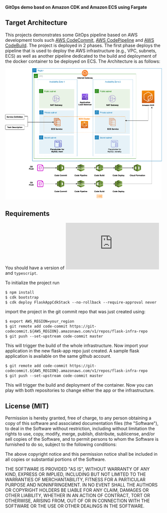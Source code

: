 **GitOps demo basd on Amazon CDK and Amazon ECS using Fargate**

## Target Architecture

This projects demonstrates some GitOps pipeline based on AWS development tools such [AWS CodeCommit](https://aws.amazon.com/fr/codecommit/), [AWS CodePipeline](https://aws.amazon.com/fr/codepipeline/) and [AWS CodeBuild](https://aws.amazon.com/fr/codebuild/). The project is deployed in 2 phases. The first phase deploys the pipeline that is used to deploy the AWS infrastructure (e.g., VPC, subnets, ECS) as well as another pipeline dedicated to the build and deployment of the docker container to be deployed on ECS. The Architecture is as follows:

![Architecture](https://github.com/erbianchi/flask-cdk-gitops/blob/main/images/gitops.png)


## Requirements

You should have a version of ![cdk](https://docs.aws.amazon.com/cdk/v2/guide/getting_started.html) and `typescript`.

To initialize the project run 
```
$ npm install
$ cdk bootstrap
$ cdk deploy FlaskAppCdkStack --no-rollback --require-approval never
```

import the project in the git commit repo that was just created using:

```
$ export AWS_REGION=your_region
$ git remote add code-commit https://git-codecommit.${AWS_REGION}.amazonaws.com/v1/repos/flask-infra-repo
$ git push --set-upstream code-commit master
``` 

This will trigger the build of the whole infrastructure. Now import your application in the new flask-app repo just created. A sample flask application is available on the same github account. 
```
$ git remote add code-commit https://git-codecommit.${AWS_REGION}.amazonaws.com/v1/repos/flask-infra-repo
$ git push --set-upstream code-commit master
``` 

This will trigger the build and deployment of the container. Now you can play with both repositories to change either the app or the infrastructure.


## License (MIT)

Permission is hereby granted, free of charge, to any person obtaining
a copy of this software and associated documentation files (the
"Software"), to deal in the Software without restriction, including
without limitation the rights to use, copy, modify, merge, publish,
distribute, sublicense, and/or sell copies of the Software, and to
permit persons to whom the Software is furnished to do so, subject to
the following conditions:

The above copyright notice and this permission notice shall be
included in all copies or substantial portions of the Software.

THE SOFTWARE IS PROVIDED "AS IS", WITHOUT WARRANTY OF ANY KIND,
EXPRESS OR IMPLIED, INCLUDING BUT NOT LIMITED TO THE WARRANTIES OF
MERCHANTABILITY, FITNESS FOR A PARTICULAR PURPOSE AND
NONINFRINGEMENT. IN NO EVENT SHALL THE AUTHORS OR COPYRIGHT HOLDERS BE
LIABLE FOR ANY CLAIM, DAMAGES OR OTHER LIABILITY, WHETHER IN AN ACTION
OF CONTRACT, TORT OR OTHERWISE, ARISING FROM, OUT OF OR IN CONNECTION
WITH THE SOFTWARE OR THE USE OR OTHER DEALINGS IN THE SOFTWARE.
